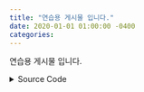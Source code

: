 ```yaml
---
title: "연습용 게시물 입니다."
date: 2020-01-01 01:00:00 -0400
categories:
---
```


연습용 게시물 입니다.
<details>
    <summary>Source Code</summary>

```javascript
console.log("I'm a code block!");
```

</details>